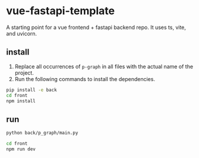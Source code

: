 # vue-fastapi-template

A starting point for a vue frontend + fastapi backend repo. It uses ts, vite, and uvicorn.

## install
1. Replace all occurrences of `p-graph` in all files with the actual name of the project.
2. Run the following commands to install the dependencies.

```bash
pip install -e back
cd front
npm install
```

## run

```bash
python back/p_graph/main.py
```

```bash
cd front
npm run dev
```
